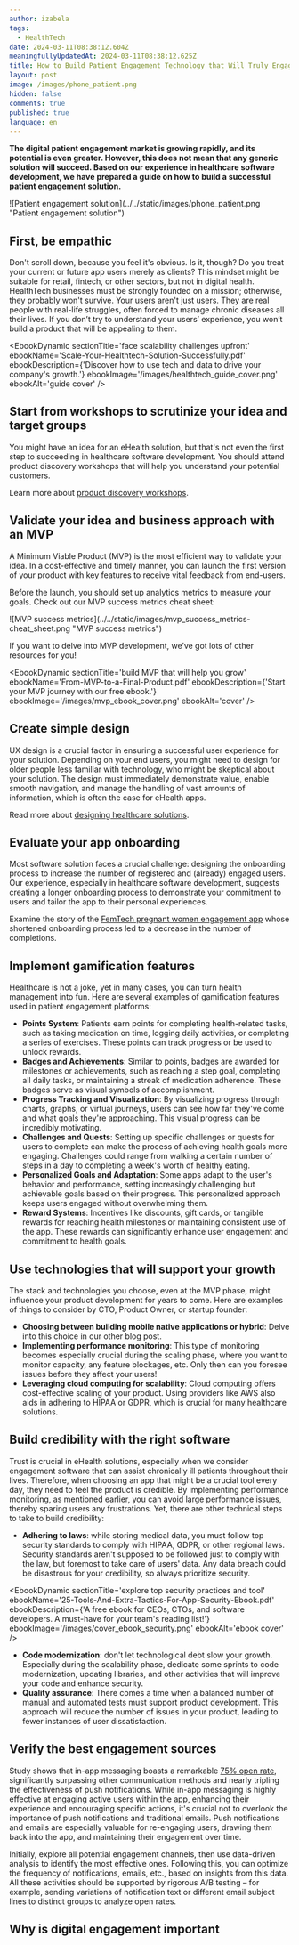 ```yaml
---
author: izabela
tags:
  - HealthTech
date: 2024-03-11T08:38:12.604Z
meaningfullyUpdatedAt: 2024-03-11T08:38:12.625Z
title: How to Build Patient Engagement Technology that Will Truly Engage Patients
layout: post
image: /images/phone_patient.png
hidden: false
comments: true
published: true
language: en
---
```

**The digital patient engagement market is growing rapidly, and its potential is even greater. However, this does not mean that any generic solution will succeed. Based on our experience in healthcare software development, we have prepared a guide on how to build a successful patient engagement solution.**

<div className="image">![Patient engagement solution](../../static/images/phone_patient.png "Patient engagement solution")</div>

## First, be empathic

Don't scroll down, because you feel it's obvious. Is it, though? Do you treat your current or future app users merely as clients? This mindset might be suitable for retail, fintech, or other sectors, but not in digital health. HealthTech businesses must be strongly founded on a mission; otherwise, they probably won't survive. Your users aren't just users. They are real people with real-life struggles, often forced to manage chronic diseases all their lives. If you don’t try to understand your users’ experience, you won’t build a product that will be appealing to them.

<EbookDynamic sectionTitle='face scalability challenges upfront' ebookName='Scale-Your-Healthtech-Solution-Successfully.pdf' ebookDescription={'Discover how to use tech and data to drive your company\'s growth.'} ebookImage='/images/healthtech_guide_cover.png' ebookAlt='guide cover' />

## Start from workshops to scrutinize your idea and target groups

You might have an idea for an eHealth solution, but that's not even the first step to succeeding in healthcare software development. You should attend product discovery workshops that will help you understand your potential customers.

Learn more about [product discovery workshops](/our-areas/product-workshops/).

## Validate your idea and business approach with an MVP

A Minimum Viable Product (MVP) is the most efficient way to validate your idea. In a cost-effective and timely manner, you can launch the first version of your product with key features to receive vital feedback from end-users.

Before the launch, you should set up analytics metrics to measure your goals. Check out our MVP success metrics cheat sheet:

<div className="image">![MVP success metrics](../../static/images/mvp_success_metrics-cheat_sheet.png "MVP success metrics")</div>

If you want to delve into MVP development, we’ve got lots of other resources for you!

<EbookDynamic sectionTitle='build MVP that will help you grow' ebookName='From-MVP-to-a-Final-Product.pdf' ebookDescription={'Start your MVP journey with our free ebook.'} ebookImage='/images/mvp_ebook_cover.png' ebookAlt='cover' />

## Create simple design

UX design is a crucial factor in ensuring a successful user experience for your solution. Depending on your end users, you might need to design for older people less familiar with technology, who might be skeptical about your solution. The design must immediately demonstrate value, enable smooth navigation, and manage the handling of vast amounts of information, which is often the case for eHealth apps.

Read more about [designing healthcare solutions](/blog/ux-design-healthcare-medical-apps-case-study/).

## Evaluate your app onboarding

Most software solution faces a crucial challenge: designing the onboarding process to increase the number of registered and (already) engaged users. Our experience, especially in healthcare software development, suggests creating a longer onboarding process to demonstrate your commitment to users and tailor the app to their personal experiences.

Examine the story of the [FemTech pregnant women engagement app](/blog/data-driven-development-femtech-app-onboarding/) whose shortened onboarding process led to a decrease in the number of completions.

## Implement gamification features

Healthcare is not a joke, yet in many cases, you can turn health management into fun. Here are several examples of gamification features used in patient engagement platforms:

* **Points System**: Patients earn points for completing health-related tasks, such as taking medication on time, logging daily activities, or completing a series of exercises. These points can track progress or be used to unlock rewards.
* **Badges and Achievements**: Similar to points, badges are awarded for milestones or achievements, such as reaching a step goal, completing all daily tasks, or maintaining a streak of medication adherence. These badges serve as visual symbols of accomplishment.
* **Progress Tracking and Visualization**: By visualizing progress through charts, graphs, or virtual journeys, users can see how far they've come and what goals they're approaching. This visual progress can be incredibly motivating.
* **Challenges and Quests**: Setting up specific challenges or quests for users to complete can make the process of achieving health goals more engaging. Challenges could range from walking a certain number of steps in a day to completing a week's worth of healthy eating.
* **Personalized Goals and Adaptation**: Some apps adapt to the user's behavior and performance, setting increasingly challenging but achievable goals based on their progress. This personalized approach keeps users engaged without overwhelming them.
* **Reward Systems**: Incentives like discounts, gift cards, or tangible rewards for reaching health milestones or maintaining consistent use of the app. These rewards can significantly enhance user engagement and commitment to health goals.

## Use technologies that will support your growth

The stack and technologies you choose, even at the MVP phase, might influence your product development for years to come. Here are examples of things to consider by CTO, Product Owner, or startup founder:

* **Choosing between building mobile native applications or hybrid**: Delve into this choice in our other blog post.
* **Implementing performance monitoring**: This type of monitoring becomes especially crucial during the scaling phase, where you want to monitor capacity, any feature blockages, etc. Only then can you foresee issues before they affect your users!
* **Leveraging cloud computing for scalability**: Cloud computing offers cost-effective scaling of your product. Using providers like AWS also aids in adhering to HIPAA or GDPR, which is crucial for many healthcare solutions.

## Build credibility with the right software

Trust is crucial in eHealth solutions, especially when we consider engagement software that can assist chronically ill patients throughout their lives. Therefore, when choosing an app that might be a crucial tool every day, they need to feel the product is credible. By implementing performance monitoring, as mentioned earlier, you can avoid large performance issues, thereby sparing users any frustrations. Yet, there are other technical steps to take to build credibility:

* **Adhering to laws**: while storing medical data, you must follow top security standards to comply with HIPAA, GDPR, or other regional laws. Security standards aren't supposed to be followed just to comply with the law, but foremost to take care of users' data. Any data breach could be disastrous for your credibility, so always prioritize security.

<EbookDynamic sectionTitle='explore top security practices and tool' ebookName='25-Tools-And-Extra-Tactics-For-App-Security-Ebook.pdf' ebookDescription={'A free ebook for CEOs, CTOs, and software developers. A must-have for your team\'s reading list!'} ebookImage='/images/cover_ebook_security.png' ebookAlt='ebook cover' />

* **Code modernization**: don't let technological debt slow your growth. Especially during the scalability phase, dedicate some sprints to code modernization, updating libraries, and other activities that will improve your code and enhance security.
* **Quality assurance**: There comes a time when a balanced number of manual and automated tests must support product development. This approach will reduce the number of issues in your product, leading to fewer instances of user dissatisfaction.

## Verify the best engagement sources

Study shows that in-app messaging boasts a remarkable [75% open rate](https://reckless.agency/websites/email-vs-push-notifications-vs-in-app-messaging-which-has-the-highest-engagement-2/), significantly surpassing other communication methods and nearly tripling the effectiveness of push notifications. While in-app messaging is highly effective at engaging active users within the app, enhancing their experience and encouraging specific actions, it's crucial not to overlook the importance of push notifications and traditional emails. Push notifications and emails are especially valuable for re-engaging users, drawing them back into the app, and maintaining their engagement over time.

Initially, explore all potential engagement channels, then use data-driven analysis to identify the most effective ones. Following this, you can optimize the frequency of notifications, emails, etc., based on insights from this data. All these activities should be supported by rigorous A/B testing – for example, sending variations of notification text or different email subject lines to distinct groups to analyze open rates.

## Why is digital engagement important